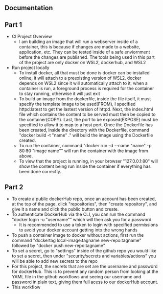 ## Documentation

## Part 1
- CI Project Overview
  - I am building an image that will run a webserver inside of a container, this is because if changes are made to a website, application, etc. They can be tested inside of a safe enviornment before the changes are published. The tools being used in this part of the project are only docker on WSL2, dockerhub, and WSL2
- Run project locally 
  - To install docker, all that must be done is docker can be installed online, it will attach to a preexisting version of WSL2, docker depends on WSL2 since it will automatically attach to it, when a container is run, a foreground process is required for the container to stay running, otherwise it will just exit
  - To build an image from the dockerfile, inside the file itself, it must specify the template image to be used(FROM), I specified httpd:latest to get the lastest version of httpd. Next, the index.html file which contains the content to be served must then be copied to the container(COPY). Last, the port to be exposed(EXPOSE) must be specified to allow it to map to a host port. Once the Dockerfile has been created, inside the directory with the Dockerfile, command "docker build -t "name" ." will build the image using the Dockerfile created.
  - To run the container, command "docker run -d --name "name" -p 80:80 "image name"" will run the container with the image from above.
  - To view that the project is running, in your browser "127.0.0.1:80" will show the content being run inside the container if everything has been done correctly.
## Part 2
- To create a public dockerHub repo, once an account has been created, at the top of the page, click "repositories", then "create repository", and give it a name and click the public button and create. 
- To authenticate DockerHub via the CLI, you can run the command "docker login -u "username"" which will then ask you for a password
  - It is recommended to use a token to login with specified permissions to avoid your docker account getting into the wrong hands
- To push a container image to docker without actions, first run the command "dockertag local-image:tagname new-repo:tagname" followed by "docker push new-repo:tagname"
- To set a secret, go to "settings" inside of the github repo you would like to set a secret, then under "security/secrets and variables/actions" you will be able to add new secrets to the repo
- For this project, the secrets that are set are the username and password for dockerHub. This is to prevent any random person from looking at the YAML file in the github workflows and seeing our username and password in plain text, giving them full acess to our dockerHub account.
- This workflow   
